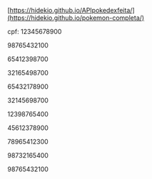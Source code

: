 [https://hidekio.github.io/APIpokedexfeita/](https://hidekio.github.io/pokemon-completa/)

cpf:
12345678900

98765432100

65412398700

32165498700

65432178900

32145698700

12398765400

45612378900

78965412300

98732165400

98765432100
